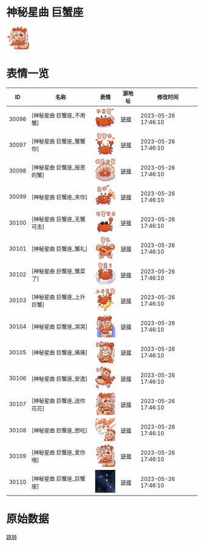 # 神秘星曲 巨蟹座

<img src="./cover.png" height="60" alt="cover" />

# 表情一览

|ID|名称|表情|源地址|修改时间|
|----|----|----|----|----|
|30096|[神秘星曲 巨蟹座_不用蟹]|<img src="./pic/030096_%5B神秘星曲 巨蟹座_不用蟹%5D.png" height="60" alt="不用蟹"/>|[链接](https://i0.hdslb.com/bfs/garb/e4a0158ba441dcf0f8fbed29c3aef07866b81409.png)|2023-05-26 17:46:10|
|30097|[神秘星曲 巨蟹座_蟹蟹你]|<img src="./pic/030097_%5B神秘星曲 巨蟹座_蟹蟹你%5D.png" height="60" alt="蟹蟹你"/>|[链接](https://i0.hdslb.com/bfs/garb/cab78cd97da5ee79c72fd1f146a6132c75e46595.png)|2023-05-26 17:46:10|
|30098|[神秘星曲 巨蟹座_报恩的蟹]|<img src="./pic/030098_%5B神秘星曲 巨蟹座_报恩的蟹%5D.png" height="60" alt="报恩的蟹"/>|[链接](https://i0.hdslb.com/bfs/garb/1b821ad4a9189fe82797530ae958c719dac38896.png)|2023-05-26 17:46:10|
|30099|[神秘星曲 巨蟹座_夹你]|<img src="./pic/030099_%5B神秘星曲 巨蟹座_夹你%5D.png" height="60" alt="夹你"/>|[链接](https://i0.hdslb.com/bfs/garb/1817ae7440b317db8f93268c9de323a5772b3e71.png)|2023-05-26 17:46:10|
|30100|[神秘星曲 巨蟹座_无蟹可击]|<img src="./pic/030100_%5B神秘星曲 巨蟹座_无蟹可击%5D.png" height="60" alt="无蟹可击"/>|[链接](https://i0.hdslb.com/bfs/garb/62b3dd0e8c0469d486872d86fbd8f2bf95095f9d.png)|2023-05-26 17:46:10|
|30101|[神秘星曲 巨蟹座_蟹礼]|<img src="./pic/030101_%5B神秘星曲 巨蟹座_蟹礼%5D.png" height="60" alt="蟹礼"/>|[链接](https://i0.hdslb.com/bfs/garb/8ef6b803250c057fe15231cafe5bccf68deab73d.png)|2023-05-26 17:46:10|
|30102|[神秘星曲 巨蟹座_蟹菜了]|<img src="./pic/030102_%5B神秘星曲 巨蟹座_蟹菜了%5D.png" height="60" alt="蟹菜了"/>|[链接](https://i0.hdslb.com/bfs/garb/0ecd456badbc6fc688c7b5e42e1a44cf41ff2056.png)|2023-05-26 17:46:10|
|30103|[神秘星曲 巨蟹座_上升巨蟹]|<img src="./pic/030103_%5B神秘星曲 巨蟹座_上升巨蟹%5D.png" height="60" alt="上升巨蟹"/>|[链接](https://i0.hdslb.com/bfs/garb/bbc15a80497b9d7770db80062a15435bbefc0289.png)|2023-05-26 17:46:10|
|30104|[神秘星曲 巨蟹座_哭哭]|<img src="./pic/030104_%5B神秘星曲 巨蟹座_哭哭%5D.png" height="60" alt="哭哭"/>|[链接](https://i0.hdslb.com/bfs/garb/23d93a032e8270cebb3b2cb63eb7a2f8f62e264b.png)|2023-05-26 17:46:10|
|30105|[神秘星曲 巨蟹座_痛痛]|<img src="./pic/030105_%5B神秘星曲 巨蟹座_痛痛%5D.png" height="60" alt="痛痛"/>|[链接](https://i0.hdslb.com/bfs/garb/4f4673875c0265f1e17e7d5bac77ae2800689740.png)|2023-05-26 17:46:10|
|30106|[神秘星曲 巨蟹座_安逸]|<img src="./pic/030106_%5B神秘星曲 巨蟹座_安逸%5D.png" height="60" alt="安逸"/>|[链接](https://i0.hdslb.com/bfs/garb/bd4978a4811d0c89695c523fbaba9a7dfcae011e.png)|2023-05-26 17:46:10|
|30107|[神秘星曲 巨蟹座_送你花花]|<img src="./pic/030107_%5B神秘星曲 巨蟹座_送你花花%5D.png" height="60" alt="送你花花"/>|[链接](https://i0.hdslb.com/bfs/garb/627bc18dd7af9cee40190a00639420131cf2a5a3.png)|2023-05-26 17:46:10|
|30108|[神秘星曲 巨蟹座_想吃]|<img src="./pic/030108_%5B神秘星曲 巨蟹座_想吃%5D.png" height="60" alt="想吃"/>|[链接](https://i0.hdslb.com/bfs/garb/b8469624f89b382de24c70b41f3841d9757b7321.png)|2023-05-26 17:46:10|
|30109|[神秘星曲 巨蟹座_爱你哦]|<img src="./pic/030109_%5B神秘星曲 巨蟹座_爱你哦%5D.png" height="60" alt="爱你哦"/>|[链接](https://i0.hdslb.com/bfs/garb/91e3a4033dfb65996673b15931df38f7140e5b85.png)|2023-05-26 17:46:10|
|30110|[神秘星曲 巨蟹座_巨蟹座]|<img src="./pic/030110_%5B神秘星曲 巨蟹座_巨蟹座%5D.png" height="60" alt="巨蟹座"/>|[链接](https://i0.hdslb.com/bfs/garb/fc9f366891dc11219119fe5b0a3fdaf52cdb235d.png)|2023-05-26 17:46:10|

# 原始数据

[跳转](./raw.json)

